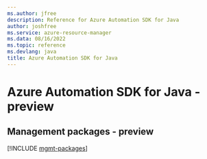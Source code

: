 ```yaml
---
ms.author: jfree
description: Reference for Azure Automation SDK for Java
author: joshfree
ms.service: azure-resource-manager
ms.data: 08/16/2022
ms.topic: reference
ms.devlang: java
title: Azure Automation SDK for Java
---
```

# Azure Automation SDK for Java - preview

## Management packages - preview
[!INCLUDE [mgmt-packages](automation-mgmt-index.md)]